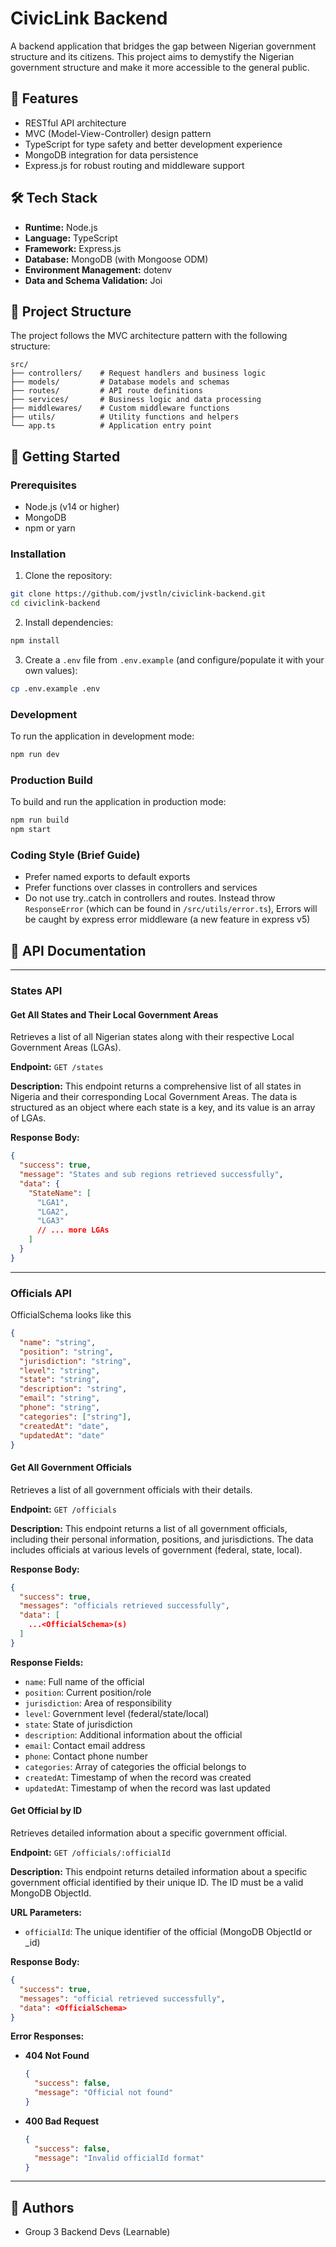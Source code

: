 # CivicLink Backend

A backend application that bridges the gap between Nigerian government structure and its citizens. This project aims to demystify the Nigerian government structure and make it more accessible to the general public.

## 🚀 Features

- RESTful API architecture
- MVC (Model-View-Controller) design pattern
- TypeScript for type safety and better development experience
- MongoDB integration for data persistence
- Express.js for robust routing and middleware support

## 🛠️ Tech Stack

- **Runtime:** Node.js
- **Language:** TypeScript
- **Framework:** Express.js
- **Database:** MongoDB (with Mongoose ODM)
- **Environment Management:** dotenv
- **Data and Schema Validation:** Joi

## 📁 Project Structure

The project follows the MVC architecture pattern with the following structure:

```
src/
├── controllers/    # Request handlers and business logic
├── models/         # Database models and schemas
├── routes/         # API route definitions
├── services/       # Business logic and data processing
├── middlewares/    # Custom middleware functions
├── utils/          # Utility functions and helpers
└── app.ts          # Application entry point
```

## 🚀 Getting Started

### Prerequisites

- Node.js (v14 or higher)
- MongoDB
- npm or yarn

### Installation

1. Clone the repository:

```bash
git clone https://github.com/jvstln/civiclink-backend.git
cd civiclink-backend
```

2. Install dependencies:

```bash
npm install
```

3. Create a `.env` file from `.env.example` (and configure/populate it with your own values):

```bash
cp .env.example .env
```

### Development

To run the application in development mode:

```bash
npm run dev
```

### Production Build

To build and run the application in production mode:

```bash
npm run build
npm start
```

### Coding Style (Brief Guide)

- Prefer named exports to default exports
- Prefer functions over classes in controllers and services
- Do not use try..catch in controllers and routes. Instead throw `ResponseError` (which can be found in `/src/utils/error.ts`), Errors will be caught by express error middleware (a new feature in express v5)

## 📝 API Documentation

---

### States API

#### Get All States and Their Local Government Areas

Retrieves a list of all Nigerian states along with their respective Local Government Areas (LGAs).

**Endpoint:** `GET /states`

**Description:**
This endpoint returns a comprehensive list of all states in Nigeria and their corresponding Local Government Areas. The data is structured as an object where each state is a key, and its value is an array of LGAs.

**Response Body:**

```json
{
  "success": true,
  "message": "States and sub regions retrieved successfully",
  "data": {
    "StateName": [
      "LGA1",
      "LGA2",
      "LGA3"
      // ... more LGAs
    ]
  }
}
```

---

### Officials API

OfficialSchema looks like this

```json
{
  "name": "string",
  "position": "string",
  "jurisdiction": "string",
  "level": "string",
  "state": "string",
  "description": "string",
  "email": "string",
  "phone": "string",
  "categories": ["string"],
  "createdAt": "date",
  "updatedAt": "date"
}
```

#### Get All Government Officials

Retrieves a list of all government officials with their details.

**Endpoint:** `GET /officials`

**Description:**
This endpoint returns a list of all government officials, including their personal information, positions, and jurisdictions. The data includes officials at various levels of government (federal, state, local).

**Response Body:**

```json
{
  "success": true,
  "messages": "officials retrieved successfully",
  "data": [
    ...<OfficialSchema>(s)
  ]
}
```

**Response Fields:**

- `name`: Full name of the official
- `position`: Current position/role
- `jurisdiction`: Area of responsibility
- `level`: Government level (federal/state/local)
- `state`: State of jurisdiction
- `description`: Additional information about the official
- `email`: Contact email address
- `phone`: Contact phone number
- `categories`: Array of categories the official belongs to
- `createdAt`: Timestamp of when the record was created
- `updatedAt`: Timestamp of when the record was last updated

#### Get Official by ID

Retrieves detailed information about a specific government official.

**Endpoint:** `GET /officials/:officialId`

**Description:**
This endpoint returns detailed information about a specific government official identified by their unique ID. The ID must be a valid MongoDB ObjectId.

**URL Parameters:**

- `officialId`: The unique identifier of the official (MongoDB ObjectId or \_id)

**Response Body:**

```json
{
  "success": true,
  "messages": "official retrieved successfully",
  "data": <OfficialSchema>
}
```

**Error Responses:**

- **404 Not Found**
  ```json
  {
    "success": false,
    "message": "Official not found"
  }
  ```
- **400 Bad Request**
  ```json
  {
    "success": false,
    "message": "Invalid officialId format"
  }
  ```

---

## 👥 Authors

- Group 3 Backend Devs (Learnable)
